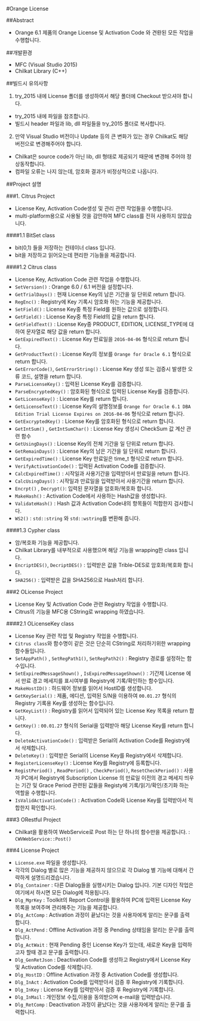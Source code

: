 #Orange License

##Abstract

- Orange 6.1 제품의 Orange License 및 Activation Code 와 견롼된 모든 작업을 수행합니다.

##개발환경

- MFC (Visual Studio 2015)
- Chilkat Library (C++)

##빌드시 유의사항

1. try_2015 내에 License 폴더를 생성하여서 해당 폴더에 Checkout 받으셔야 합니다.
  - try_2015 내에 파일을 참조합니다.
  - 빌드시 header 파일과 lib, dll 파일들을 try_2015 폴더로 복사합니다.
2. 만약 Visual Studio 버전이나 Update 등의 큰 변화가 있는 경우 Chilkat도 해당 버전으로 변경해주어야 합니다.
  - Chilkat은 source code가 아닌 lib, dll 형태로 제공되기 때문에 변경해 주어야 정상동작합니다.
  - 컴파일 오류는 나지 않는데, 암호화 결과가 비정상적으로 나옵니다.

##Project 설명

###1. Citrus Project
- License Key, Activation Code생성 및 관리 관련 작업들을 수행합니다.
- multi-platform용으로 사용될 것을 감안하여 MFC class를 전혀 사용하지 않았습니다.

####1.1 BitSet class
- bit(0,1) 들을 저장하는 컨테이너 class 입니다.
- bit을 저장하고 읽어오는데 편리한 기능들을 제공합니다.

####1.2 Citrus class
- License Key, Activation Code 관련 작업을 수행합니다.
- `SetVersion()` : Orange 6.0 / 6.1 버전을 설정합니다.
- `GetTrialDays()` : 현재 License Key의 남은 기간을 일 단위로 return 합니다.
- `RegEnc()` : Registry에 Key 기록시 암호화 하는 기능을 제공합니다.
- `SetField()` : License Key중 특정 Field를 원하는 값으로 설정합니다.
- `GetField()` : License Key중 특정 Field의 값을 return 합니다.
- `GetFieldText()` : License Key중 PRODUCT, EDITION, LICENSE_TYPE에 대하여 문자열로 해당 값을 return 합니다.
- `GetExpiredText()` : License Key 만료일을 `2016-04-06` 형식으로 return 합니다.
- `GetProductText()` : License Key의 정보를 `Orange for Oracle 6.1` 형식으로 return 합니다.
- `GetErrorCode()`, `GetErrorString()` : License Key 생성 또는 검증시 발생한 오류 코드, 설명을 return 합니다.
- `ParseLicenseKey()` : 입력된 License Key를 검증합니다.
- `ParseEncryptedKey()` : 암호화된 형식으로 입력된 License Key를 검증합니다.
- `GetLicenseKey()` : License Key를 return 합니다.
- `GetLicenseText()` : License Key의 설명정보를 `Orange for Oracle 6.1 DBA Edition Trial License Expires on 2016-04-06` 형식으로 return 합니다.
- `GetExcryptedKey()` : License Key를 암호화된 형식으로 return 합니다.
- `GetIntSum()` , `GetIntSumChar()` : License Key 생성시 CheckSum 값 계산 관련 함수
- `GetUsingDays()` : License Key의 전체 기간을 일 단위로 return 합니다.
- `GetRemainDays()` : License Key의 남은 기간을 일 단위로 return 합니다.
- `GetExpiredTime()` : License Key 만료일은 time_t 형식으로 return 합니다.
- `VerifyActivationCode()` : 입력된 Activation Code를 검증합니다.
- `CalcExpiredTime()` : 시작일과 사용기간을 입력받아서 만료일을 return 합니다.
- `CalcUsingDays()` : 시작일과 만료일을 입력받아서 사용기간을 return 합니다.
- `Encrpt()` , `Decrypt()`: 입력된 문자열을 암호화/복호화 합니다.
- `MakeHash()` : Activation Code에서 사용하는 Hash값을 생성합니다.
- `ValidateHash()` : Hash 값과 Activation Code내의 항목들이 적합한지 검사합니다.
- `WS2()` : `std::string` 와 `std::wstring`를 변환해 줍니다.

####1.3 Cypher class
- 암/복호화 기능을 제공합니다.
- Chilkat Library를 내부적으로 사용했으며 해당 기능을 wrapping한 class 입니다.
- `EncriptDES()`, `DecriptDES()` : 입력받은 값을 Trible-DES로 암호화/복호화 합니다.
- `SHA256()` : 입력받은 값을 SHA256으로 Hash처리 합니다.

###2 OLicense Project
- License Key 및 Activation Code 관련 Registry 작업을 수행합니다.
- Citrus의 기능을 MFC용 CString로 wrapping 하였습니다.

####2.1 OLicenseKey class
- License Key 관련 작업 및 Registry 작업을 수행합니다.
- `Citrus class`와 함수명이 같은 것은 단순히 CString로 처리하기위한 wrapping 함수들입니다.
- `SetAppPath()` , `SetRegPath1()`, `SetRegPath2()` : Registry 경로를 설정하는 함수입니다.
- `SetExpiredMessageShown()` , `IsExpiredMessageShown()` : 기간제 License 에서 만료 경고 메세지를 표시여부를 Registry에 기록/확인하는 함수입니다.
- `MakeHostID()` : 하드웨어 정보를 읽어서 HostID를 생성합니다.
- `GetKeySerial()` : 제품, 에디션, 입력된 S/N을 이용하여 `00.01.27` 형식의 Registry 기록용 Key를 생성하는 함수입니다.
- `GetKeyList()` : Registry를 읽어서 입력되어 있는 License Key 목록을 return 합니다.
- `GetKey()` : `00.01.27` 형식의 Serial을 입력받아 해당 License Key를 return 합니다.
- `DeleteActivationCode()` : 입력받은 Serial의 Activation Code를 Registry에서 삭제합니다.
- `DeleteKey()` : 입력받은 Serial의 License Key를 Registry에서 삭제합니다.
- `RegisterLicenseKey()` : License Key를 Registry에 등록합니다.
- `RegistPeriod()` , `ReadPeriod()` , `CheckPeriod()`, `ResetCheckPeriod()` : 사용자 PC에서 Registry에 Subscription License 의 만료일 이전의 경고 메세지 띄우는 기간 및 Grace Period 관련된 값들을 Registy에 기록/읽기/확인/초기화 하는 역할을 수행합니다.
- `IsValidActivationCode()` : Activation Code와 License Key를 입력받아서 적합한지 확인합니다.

###3 ORestful Project
- Chilkat을 활용하여 WebService로 Post 하는 단 하나의 함수만을 제공합니다. : `CWVWebService::Post()`

###4 License Project
- `License.exe` 파일을 생성합니다.
- 각각의 Dialog 별로 많은 기능을 제공하지 않으므로 각 Dialog 별 기능에 대해서 간략하게 설명드리겠습니다.
- `Dlg_Container` : 다른 Dialog들을 실행시키는 Dialog 입니다. 기본 디자인 작업은 여기에서 하시면 모든 Dialog에 적용됩니다.
- `Dlg_MgrKey` : Toolkit의 Report Control을 활용하여 PC에 입력된 License Key 목록을 보여주며 관리해주는 기능을 제공합니다.
- `Dlg_ActComp` : Activation 과정이 끝났다는 것을 사용자에게 알리는 문구를 출력합니다.
- `Dlg_ActPend` : Offline Activation 과정 중 Pending 상태임을 알리는 문구를 출력합니다.
- `Dlg_ActWait` : 현재 Pending 중인 License Key가 있는데, 새로운 Key을 입력하고자 할때 경고 문구를 출력합니다.
- `Dlg_GenRetJson` : Deactivation Code를 생성하고 Registry에서 License Key 및 Activation Code를 삭제합니다.
- `Dlg_HostID` : Offline Activation 과정 중 Activation Code를 생성합니다.
- `Dlg_InAct` : Activation Code를 입력받아서 검증 후 Registry에 기록합니다.
- `Dlg_InKey` : License Key를 입력받아서 검증 후 Registry에 기록합니다.
- `Dlg_InMail` : 개인정보 수집,이용을 동의받으며 e-mail을 입력받습니다.
- `Dlg_RetComp` : Deactivation 과정이 끝났다는 것을 사용자에게 알리는 문구를 출력합니다.



